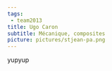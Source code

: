 ```yaml
---
tags:
 - team2013
title: Ugo Caron
subtitle: Mécanique, composites
picture: pictures/stjean-pa.png
---
```


yupyup
